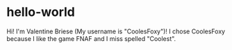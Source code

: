 # hello-world

Hi! I'm Valentine Briese (My username is "CoolesFoxy")!
I chose CoolesFoxy because I like the game FNAF and I miss spelled "Coolest".
